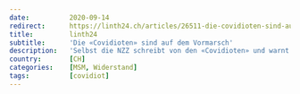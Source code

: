 ```yaml
---
date:          2020-09-14
redirect:      https://linth24.ch/articles/26511-die-covidioten-sind-auf-dem-vormarsch
title:         linth24
subtitle:      'Die «Covidioten» sind auf dem Vormarsch'
description:   'Selbst die NZZ schreibt von den «Covidioten» und warnt davor, sie als dümmliche Ignoranten abzutun. Sie sind auf dem Vormarsch, und das mit gutem Grund.'
country:       [CH]
categories:    [MSM, Widerstand]
tags:          [covidiot]
---
```

